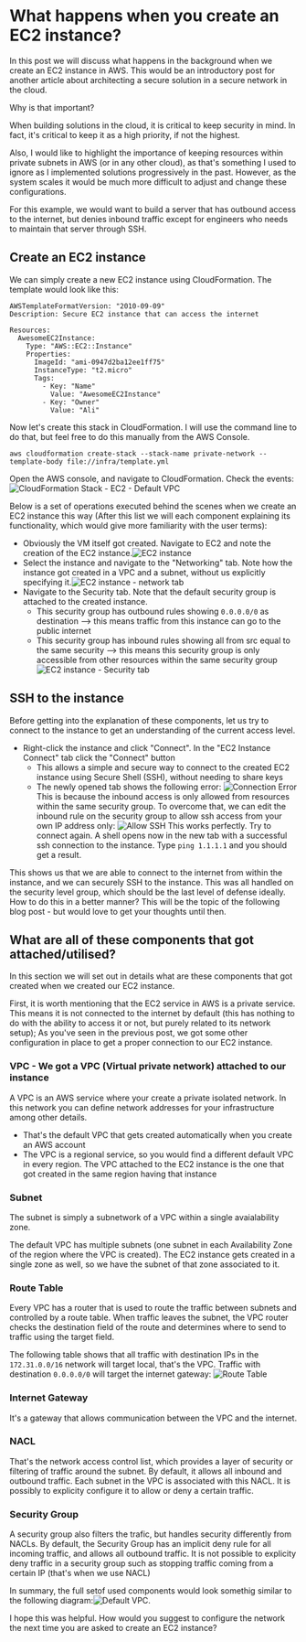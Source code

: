 # What happens when you create an EC2 instance?

In this post we will discuss what happens in the background when we create an EC2 instance in AWS. This would be an introductory post for another article about architecting a secure solution in a secure network in the cloud.

Why is that important?

When building solutions in the cloud, it is critical to keep security in mind. In fact, it's critical to keep it as a high priority, if not the highest.

Also, I would like to highlight the importance of keeping resources within private subnets in AWS (or in any other cloud), as that's something I used to ignore as I implemented solutions progressively in the past. However, as the system scales it would be much more difficult to adjust and change these configurations.

For this example, we would want to build a server that has outbound access to the internet, but denies inbound traffic except for engineers who needs to maintain that server through SSH.

## Create an EC2 instance

We can simply create a new EC2 instance using CloudFormation. The template would look like this:

```
AWSTemplateFormatVersion: "2010-09-09"
Description: Secure EC2 instance that can access the internet

Resources:
  AwesomeEC2Instance:
    Type: "AWS::EC2::Instance"
    Properties:
      ImageId: "ami-0947d2ba12ee1ff75"
      InstanceType: "t2.micro"
      Tags:
        - Key: "Name"
          Value: "AwesomeEC2Instance"
        - Key: "Owner"
          Value: "Ali"
```

Now let's create this stack in CloudFormation. I will use the command line to do that, but feel free to do this manually from the AWS Console.

```
aws cloudformation create-stack --stack-name private-network --template-body file://infra/template.yml
```

Open the AWS console, and navigate to CloudFormation. Check the events: ![CloudFormation Stack - EC2 - Default VPC](1.CF-Stack-EC2-Events.png)

Below is a set of operations executed behind the scenes when we create an EC2 instance this way (After this list we will each component explaining its functionality, which would give more familiarity with the user terms):

- Obviously the VM itself got created. Navigate to EC2 and note the creation of the EC2 instance.![EC2 instance](2.EC2-Instance.png)
- Select the instance and navigate to the "Networking" tab. Note how the instance got created in a VPC and a subnet, without us explicitly specifying it.![EC2 instance - network tab](3.EC2-Instance-Network-Tab.png)
- Navigate to the Security tab. Note that the default security group is attached to the created instance.
  - This security group has outbound rules showing `0.0.0.0/0` as destination --> this means traffic from this instance can go to the public internet
  - This security group has inbound rules showing all from src equal to the same security --> this means this security group is only accessible from other resources within the same security group
    ![EC2 instance - Security tab](4.EC2-Instance-Security-Tab.png)

## SSH to the instance

Before getting into the explanation of these components, let us try to connect to the instance to get an understanding of the current access level.

- Right-click the instance and click "Connect". In the "EC2 Instance Connect" tab click the "Connect" button
  - This allows a simple and secure way to connect to the created EC2 instance using Secure Shell (SSH), without needing to share keys
  - The newly opened tab shows the following error: ![Connection Error](5.EC2-Connect-SSH-Error.png)
    This is because the inbound access is only allowed from resources within the same security group. To overcome that, we can edit the inbound rule on the security group to allow ssh access from your own IP address only: ![Allow SSH](6.EC2-Security-Group-Allow-SSH.png)
    This works perfectly. Try to connect again. A shell opens now in the new tab with a successful ssh connection to the instance. Type `ping 1.1.1.1` and you should get a result.

This shows us that we are able to connect to the internet from within the instance, and we can securely SSH to the instance. This was all handled on the security level group, which should be the last level of defense ideally. How to do this in a better manner? This will be the topic of the following blog post - but would love to get your thoughts until then.

## What are all of these components that got attached/utilised?

In this section we will set out in details what are these components that got created when we created our EC2 instance.

First, it is worth mentioning that the EC2 service in AWS is a private service. This means it is not connected to the internet by default (this has nothing to do with the ability to access it or not, but purely related to its network setup); As you've seen in the previous post, we got some other configuration in place to get a proper connection to our EC2 instance.

### VPC - We got a VPC (Virtual private network) attached to our instance

A VPC is an AWS service where your create a private isolated network. In this network you can define network addresses for your infrastructure among other details.

- That's the default VPC that gets created automatically when you create an AWS account
- The VPC is a regional service, so you would find a different default VPC in every region. The VPC attached to the EC2 instance is the one that got created in the same region having that instance

### Subnet

The subnet is simply a subnetwork of a VPC within a single avaialability zone.

The default VPC has multiple subnets (one subnet in each Availability Zone of the region where the VPC is created). The EC2 instance gets created in a single zone as well, so we have the subnet of that zone associated to it.

### Route Table

Every VPC has a router that is used to route the traffic between subnets and controlled by a route table. When traffic leaves the subnet, the VPC router checks the destination field of the route and determines where to send to traffic using the target field.

The following table shows that all traffic with destination IPs in the `172.31.0.0/16` network will target local, that's the VPC. Traffic with destination `0.0.0.0/0` will target the internet gateway: ![Route Table](7.Route-table.png)

### Internet Gateway

It's a gateway that allows communication between the VPC and the internet.

### NACL

That's the network access control list, which provides a layer of security or filtering of traffic around the subnet. By default, it allows all inbound and outbound traffic. Each subnet in the VPC is associated with this NACL. It is possibly to explicity configure it to allow or deny a certain traffic.

### Security Group

A security group also filters the trafic, but handles security differently from NACLs. By default, the Security Group has an implicit deny rule for all incoming traffic, and allows all outbound traffic. It is not possible to explicity deny traffic in a security group such as stopping traffic coming from a certain IP (that's when we use NACL)

In summary, the full setof used components would look somethig similar to the following diagram:![Default VPC](8.EC2-instance-default-VPC.png).

I hope this was helpful. How would you suggest to configure the network the next time you are asked to create an EC2 instance?
